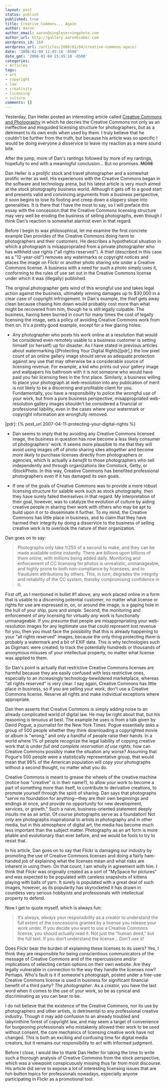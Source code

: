 ```yaml
---
layout: post
status: publish
published: true
title: Creative Commons... Again
author: Aaron
author_email: aaron@singleservingphoto.com
author_url: http://gallery.aaronbieber.com
wordpress_id: 164
wordpress_url: /articles/2008/01/04/creative-commons-again/
date: '2008-01-04 11:45:18 -0500'
date_gmt: '2008-01-04 15:45:18 -0500'
categories:
- Articles
tags:
- art
- copyright
- law
- creativity
- licensing
- culture
comments: []
---
```


Yesterday, Dan Heller posted an interesting article
called [Creative Commons and Photography][ccp] in which he decries the Creative
Commons not only as an ineffective and misguided licensing structure for
photographers, but as a detriment to its own ends when used by them. I truly
believe that he couldn't be further from the truth, but because his article was
so specific I would be doing everyone a disservice to leave my reaction as a
mere sound bite.

[ccp]: http://www.danheller.com/blog/posts/creative-commons-and-photography.html

After the jump, more of Dan's rantings followed by more of my rantings,
hopefully to end with a meaningful conclusion... But no promises. ~~MORE~~

Dan Heller is a _prolific_ stock and travel photographer and a somewhat prolific
writer as well. His experiences with the Creative Commons began in the software
and technology arena, but his latest article is very much aimed at the stock
photography business world.  Although it gets off to a good start and presents
valid and convincing arguments from a business perspective, it soon begins to
lose its footing and creep down a slippery slope into generalities. It is there
that I have the most to say, so I will preface this essay with the concession
that the Creative Commons licensing structure may very well be eroding the
business of selling photographs, even though I think Dan's reaction is somewhat
alarmist even in that regard.

Before I begin to wax philosophical, let me examine the first concrete example
Dan provides of the Creative Commons doing harm to photographers and their
customers. He describes a hypothetical situation in which a photograph is
misappropriated from a private photographer who has withheld use rights ("all
rights reserved"). A thief (described in this case as a "12-year-old") removes
any watermarks or copyright notices and places the image on Flickr or another
photo sharing site under a Creative Commons license. A business with a need for
such a photo simply uses it, conforming to the rules of use set out in the
Creative Commons license under which it was (illegally) published.

The original photographer gets wind of this wrongful use and takes legal action
against the business, ultimately winning damages up to \$30,000 in a clear case
of copyright infringement. In Dan's example, the thief gets away clean because
chasing him down would probably cost more than what might be recovered from him,
though he is still legally culpable.  The business, having been burned in court
for many times the cost of legally licensing the image, sets a policy of
avoiding Creative Commons work from then on. It's a pretty good example, except
for a few glaring holes:

* Any photographer who posts his work online at a resolution that would be
  considered even remotely usable to a business customer is setting himself (or
  herself) up for disaster. As I have stated in previous articles about
  watermarking ([Protecting Your Digital Rights][pdr],) the low pixel count of
  an online gallery image should serve as adequate protection against any use
  that may otherwise be a considerable source of licensing revenue. For example,
  a kid who prints out your gallery image and wallpapers his bathroom with it is
  not someone who would have paid you fair licensing fees in the first
  place. Similarly, a business willing to place your photograph at web
  resolution into any publication of merit is not likely to be a discerning and
  profitable client for you.  Fundamentally, you have a responsibility to police
  the wrongful use of your work, but from a pure business perspective,
  misappropriated web-resolution gallery images shouldn't be considered a
  financial or professional liability, even in the cases where your watermark or
  copyright information are wrongfully removed.

[pdr]: {% post_url 2007-04-11-protecting-your-digital-rights %}

* Dan seems to imply that by avoiding any Creative Commons licensed image, the
  business in question has now become a less likely consumer of photographers'
  work. It seems more plausible to me that they will avoid using images off of
  photo sharing sites altogether and become *more likely* to purchase licenses
  directly from photographers or agencies, which is actually a *benefit* to
  those photographers who sell independently and through organizations like
  Comstock, Getty, or iStockPhoto. In this way, Creative Commons has benefited
  professional photographers even if it has damaged its own goals.

* If one of the goals of Creative Commons was to provide a more robust licensing
  structure for salable work such as stock photography, then they have surely
  failed themselves in that regard. My interpretation of their goal, however,
  was to catalyze the evolution of culture by aiding creative people in sharing
  their work with others who may be apt to build upon it or to disseminate it
  further. To my mind, the Creative Commons has little place in business, and to
  claim that they have harmed their integrity by doing a disservice to the
  business of selling creative work is to overlook the nature of their
  organization.

Dan goes on to say:

> Photographs only take 1/250 of a second to make, and they can be made
> available online instantly. There are billions upon billions of them online,
> with millions being added daily. Monitoring and enforcement of CC licensing
> for photos is unrealistic, unmanageable, and highly prone to both
> non-compliance by licensees, and to fraudulent attributions by others. This,
> in turn, degrades the integrity and reliability of the CC system, thereby
> compromising confidence in it.

First off, as I mentioned in bullet #1 above, any work placed online in a form
that is usable to a discerning potential customer, no matter what license or
rights for use are expressed in, on, or around the image, is a gaping hole in
the hull of your ship, pure and simple. Second, the monitoring and enforcement
of _any_ licensing for virtually _any_ work is functionally unmanageable. If you
presume that people are misappropriating your web-resolution images for any
legitimate use that could represent lost revenue for you, then you must face the
possibility that this is already happening to your "all rights reserved" images,
because the only thing protecting _them_ is probably a watermark and a bit of
EXIF data. This is why technologies such as Digimarc were created; to track the
potentially hundreds or thousands of anonymous misuses of your intellectual
property, no matter what license was applied to them.

So Dan's point is actually that restrictive Creative Commons licenses are
harmful because they are easily confused with less restrictive ones, especially
to an increasingly technology-bewildered marketplace, whereas "all rights
reserved" is very clear. I say again, Creative Commons has little place in
business, so if you are selling your work, don't use a Creative Commons
license. Reserve all rights and make individual exceptions where appropriate.

Dan then asserts that Creative Commons is simply adding noise to an already
complicated world of digital law. He may be right about that, but his reasoning
is tenuous at best. The example he uses is from a talk given by David Pogue, a
journalist for the New York Times. Pogue essentially asks a group of 500 people
whether they think downloading a copyrighted movie or album is "wrong," and only
a handful of people raise their hands. In a world where 1% of people recognize
the legal liability of copying creative work that is under *full and complete
reservation of use rights*, how can Creative Commons possibly make the situation
any worse? Assuming that Pogue's 500 people were a statistically representative
group, that would mean that 99% of the American population will copy your
photographs without a second thought, no matter what you do.

Creative Commons is meant to grease the wheels of the creative machine (notice
how "creative" is in their name?), to allow your work to become a part of
something more than itself, to contribute to derivative creations, to promote
yourself through the spirit of sharing. Dan says that photographs "serve no
foundation for anything—they are their own beginnings and endings at once, and
provide no opportunity for new development, services, or growth." Such a naive,
business-oriented statement deeply insults me as an artist. Of *course*
photographs serve as a foundation! Not only are photographs inspirational to
artists in photography and in other media, but in this atmosphere of digital
art, the media has become much less important than the subject matter.
Photography as an art form is more pliable and evolutionary than ever before,
and we would be fools to try to resist that.

In his article, Dan goes on to say that Flickr is damaging our industry by
promoting the use of Creative Commons licenses and doing a fairly ham-handed job
of explaining what the licenses mean and what risks are inherent in using
them. On that count, I am wholly in agreement with him. I think that Flickr was
originally created as a sort of "MySpace for pictures" and was expected to be
populated with careless snapshots of kittens playing with balls of yarn. It
surely is populated with a great deal of such images, however, as its popularity
has skyrocketed it has drawn in countless very serious hobbyists and
professionals with intellectual property to defend.

Now I get to quote myself, which is always fun:

> It’s always, *always* your responsibility as a creator to understand the full
> extent of the concessions granted by a license you release your work under. If
> you decide you want to use a Creative Commons license, you should actually
> read it. Not just the “human deed,” but the full text. If you don’t understand
> the license… *Don’t use it!*

Does Flickr bear the burden of explaining these licenses to its users?  Yes, I
think they are responsible for being conscientious communicators of the message
of Creative Commons and of the repercussions and/or implications of selecting
certain options on their own website. Are they legally vulnerable in connection
to the way they handle the licenses now? Perhaps. Who's fault is it if someone's
photograph, posted under a free-use Creative Commons license is used in business
for significant financial benefit of a third party? *The photographer*. As a
creator, you have the last word when it comes to the use of your work, so be as
cynical and discriminating as you can bear to be.

I do not believe that the existence of the Creative Commons, nor its use by
photographers and other artists, is detrimental to any professional creative
industry. Though it may add confusion to an already troubled and labyrinthine
forest of copyright law, and may seem a target of convenience for burgeoning
professionals who mistakenly allowed their work to be used without consent, the
core mechanics of licensing creative work have not changed. This is both an
exciting and confusing time for digital media creators, but it remains our
responsibility to act with informed judgment.

Before I close, I would like to thank Dan Heller for taking the time to write
such a thorough analysis of Creative Commons from the stock perspective, which
was a viewpoint conspicuously missing thus far from most discourse. His article
did serve to expose a lot of interesting licensing issues that are hot-button
topics for professionals nowadays, especially anyone participating in Flickr as
a promotional tool.
